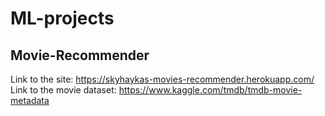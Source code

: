 # ML-projects

## Movie-Recommender
Link to the site: https://skyhaykas-movies-recommender.herokuapp.com/
Link to the movie dataset: https://www.kaggle.com/tmdb/tmdb-movie-metadata
